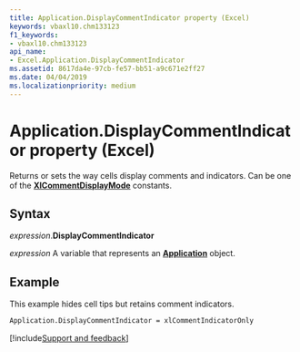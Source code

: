 ```yaml
---
title: Application.DisplayCommentIndicator property (Excel)
keywords: vbaxl10.chm133123
f1_keywords:
- vbaxl10.chm133123
api_name:
- Excel.Application.DisplayCommentIndicator
ms.assetid: 8617da4e-97cb-fe57-bb51-a9c671e2ff27
ms.date: 04/04/2019
ms.localizationpriority: medium
---
```



# Application.DisplayCommentIndicator property (Excel)

Returns or sets the way cells display comments and indicators. Can be one of the **[XlCommentDisplayMode](Excel.XlCommentDisplayMode.md)** constants.


## Syntax

_expression_.**DisplayCommentIndicator**

_expression_ A variable that represents an **[Application](Excel.Application(object).md)** object.


## Example

This example hides cell tips but retains comment indicators.

```vb
Application.DisplayCommentIndicator = xlCommentIndicatorOnly
```




[!include[Support and feedback](~/includes/feedback-boilerplate.md)]